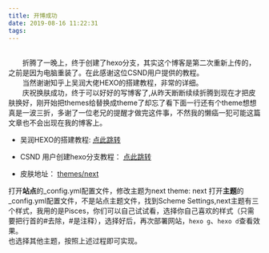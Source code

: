 ```yaml
---
title: 开博成功
date: 2019-08-16 11:22:31
tags:
---
```

<br>
&emsp;&emsp;折腾了一晚上，终于创建了hexo分支，其实这个博客是第二次重新上传的，之前是因为电脑重装了。在此感谢这位CSND用户提供的教程。
<br>
&emsp;&emsp;当然谢谢知乎上吴润大佬HEXO的搭建教程，非常的详细。
<br>
&emsp;&emsp;庆祝换肤成功，终于可以好好的写博客了,从昨天断断续续折腾到现在才把皮肤换好，刚开始把themes给替换成theme了却忘了看下面一行还有个theme想想真是一波三折，多谢了一位老兄的提醒才做完这件事，不然我的懒癌一犯可能这篇文章也不会出现在我的博客上。

- 吴润HEXO的搭建教程: [点此跳转](https://zhuanlan.zhihu.com/p/26625249)

- CSND 用户创建hexo分支教程： [点此跳转](https://blog.csdn.net/white_idiot/article/details/80685990#commentBox)

- 皮肤地址： [themes/next](https://github.com/iissnan/hexo-theme-next)

打开<b>站点</b>的_config.yml配置文件，修改主题为next theme: next
打开<b>主题</b>的_config.yml配置文件，不是站点主题文件，找到Scheme Settings,next主题有三个样式，我用的是Pisces，你们可以自己试试看，选择你自己喜欢的样式（只需要把行首的#去除，#是注释），选择好后，再次部署网站，`hexo g`、`hexo d`查看效果。<br>
也选择其他主题，按照上述过程即可实现。